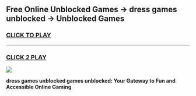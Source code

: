 
## Free Online Unblocked Games → dress games unblocked → Unblocked Games
<h3>
<a href="https://premium.freeplayer.one?title=dress_games_unblocked&ref=21F">CLICK TO PLAY</a></h3>
<hr>

<h3>
<a href="https://premium.freeplayer.one?title=dress_games_unblocked&ref=21F">CLICK 2 PLAY</a>
  
</h3>

<a href="https://premium.freeplayer.one?title=dress_games_unblocked&ref=21F/"><img src="https://clearcache.store/games.png"></a>


**dress games unblocked games unblocked: Your Gateway to Fun and Accessible Online Gaming**
